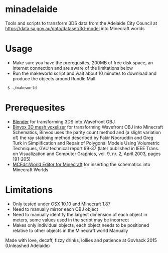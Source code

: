 # minadelaide

Tools and scripts to transform 3DS data from the Adelaide City Council at https://data.sa.gov.au/data/dataset/3d-model into Minecraft worlds

# Usage
* Make sure you have the prerequsites, 200MB of free disk space, an internet connection and are aware of the limitations below
* Run the makeworld script and wait about 10 minutes to download and produce the objects around Rundle Mall
```
 $ ./makeworld
```

# Prerequesites
* [Blender](https://www.blender.org/) for transforming 3DS into Wavefront OBJ
* [Binvox 3D mesh voxelizer](http://www.cs.princeton.edu/~min/binvox/) for transforming Wavefront OBJ into Minecraft Schematics, Binvox uses the parity count method and (a slight variation of) the ray stabbing method described by Fakir Nooruddin and Greg Turk in Simplification and Repair of Polygonal Models Using Volumetric Techniques, GVU technical report 99-37 (later published in IEEE Trans. on Visualization and Computer Graphics, vol. 9, nr. 2, April 2003, pages 191-205)
* [MCEdit:World Editor for Minecraft](http://www.mcedit.net/) for inserting the schematics into Minecraft Worlds


# Limitations
* Only tested under OSX 10.10 and Minecraft 1.87
* Need to manually mirror each OBJ object
* Need to manually identify the largest dimension of each object in meters, some values used in the script may be incorrect
* Makes only individual objects, each object needs to be positioned relative to other objects in the Minecraft world Manually

Made with love, decaff, fizzy drinks, lollies and patience at Govhack 2015 (Unleashed Adelaide)
